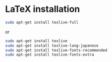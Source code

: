 # LaTeX installation

```zsh
sudo apt-get install texlive-full
```

or

```zsh
sudo apt-get install texlive
sudo apt-get install texlive-lang-japanese
sudo apt-get install texlive-fonts-recommended
sudo apt-get install texlive-fonts-extra
```
